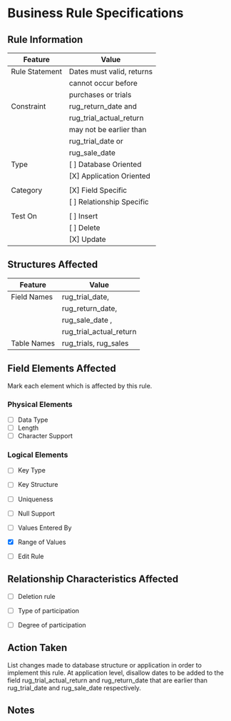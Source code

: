 # Business Rule Specifications

## Rule Information

| Feature           | Value                     |
|-------------------|---------------------------|
| Rule Statement    | Dates must valid, returns |
|                   |  cannot occur before      |
|                   |  purchases or trials      |
| Constraint        | rug_return_date and       |
|                   |  rug_trial_actual_return  |
|                   |  may not be earlier than  |   
|                   |  rug_trial_date or        |
|                   |  rug_sale_date            |
| Type              | [ ] Database Oriented     |
|                   | [X] Application Oriented  |
|                   |                           |
| Category          | [X] Field Specific        |
|                   | [ ] Relationship Specific |
|                   |                           |
| Test On           | [ ] Insert                |
|                   | [ ] Delete                |
|                   | [X] Update                |


## Structures Affected

| Feature           | Value                     |
|-------------------|---------------------------|
| Field Names       | rug_trial_date,           |
|                   | rug_return_date,          |
|                   | rug_sale_date  ,          |
|                   | rug_trial_actual_return   |
| Table Names       | rug_trials, rug_sales     |


## Field Elements Affected
Mark each element which is affected by this rule.

### Physical Elements
- [ ] Data Type
- [ ] Length
- [ ] Character Support

### Logical Elements
- [ ] Key Type
- [ ] Key Structure
- [ ] Uniqueness
- [ ] Null Support
- [ ] Values Entered By
- [X] Range of Values
- [ ] Edit Rule


## Relationship Characteristics Affected
- [ ] Deletion rule
- [ ] Type of participation
- [ ] Degree of participation

    
## Action Taken
List changes made to database structure or application in order to implement this rule.
At application level, disallow dates to be added to the field rug_trial_actual_return and rug_return_date that are earlier than rug_trial_date and rug_sale_date respectively.

## Notes

